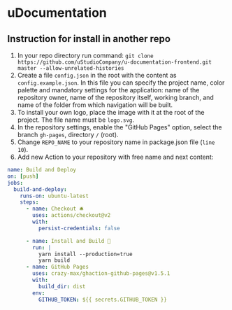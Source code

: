 # uDocumentation

## Instruction for install in another repo

1. In your repo directory run command: `git clone https://github.com/uStudioCompany/u-documentation-frontend.git master --allow-unrelated-histories`
2. Create a file `config.json` in the root with the content as `config.example.json`. In this file you can specify the project name, color palette and mandatory settings for the application: name of the repository owner, name of the repository itself, working branch, and name of the folder from which navigation will be built.
3. To install your own logo, place the image with it at the root of the project. The file name must be `logo.svg`.
4. In the repository settings, enable the "GitHub Pages" option, select the branch `gh-pages`, directory `/` (root).
5. Change `REPO_NAME` to your repository name in package.json file (`line 10`).
6. Add new Action to your repository with free name and next content:

```yaml
name: Build and Deploy
on: [push]
jobs:
  build-and-deploy:
    runs-on: ubuntu-latest
    steps:
      - name: Checkout 🛎️
        uses: actions/checkout@v2
        with:
          persist-credentials: false

      - name: Install and Build 🔧
        run: |
          yarn install --production=true
          yarn build
      - name: GitHub Pages
        uses: crazy-max/ghaction-github-pages@v1.5.1
        with:
          build_dir: dist
        env:
          GITHUB_TOKEN: ${{ secrets.GITHUB_TOKEN }}
```
